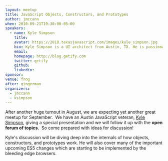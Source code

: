 ```yaml
---
layout: meetup
title: JavaScript Objects, Constructors, and Prototypes
author: jmccann
when: 2010-09-21T19:30:00-05:00
speakers:
  - name: Kyle Simpson
    title:
    avatar: https://2010.texasjavascript.com/images/kyle_simpson.jpg
    bio: Kyle Simpson is a UI architect from Austin, TX. He is passionate about user experience, specifically optimizing the UI to be as responsive, efficient, secure, and scalable as possible. He considers JavaScript the ultimate language and is constantly tinkering with how to push it further. If something can't be done in JavaScript or web technology, he's bored by it. He has a number of open-source projects, including LABjs, HandlebarJS/BikechainJS, and flXHR, and he also is a core contributor to SWFObject.  Check him out at [Getify](http://blog.getify.com).
    email:
    homepage: http://blog.getify.com
    twitter: getify
    github:
    linkedin:
sponsor:
venue: frog
after: gingerman
organizers:
  - jmccann
  - ksimpson
---
```


After another huge turnout in August, we are expecting yet another great meetup for September.  We have an Austin JavaScript veteran, [Kyle Simpson][1], giving a special presentation and we will follow it up with the **open forum of topics**.  So come prepared with ideas for discussion!

Kyle's discussion will be diving deep into the internals of how objects, constructors, and prototypes work. He will also cover many of the important upcoming ES5 changes which are starting to be implemented by the bleeding edge browsers.

[1]: http://twitter.com/getify
